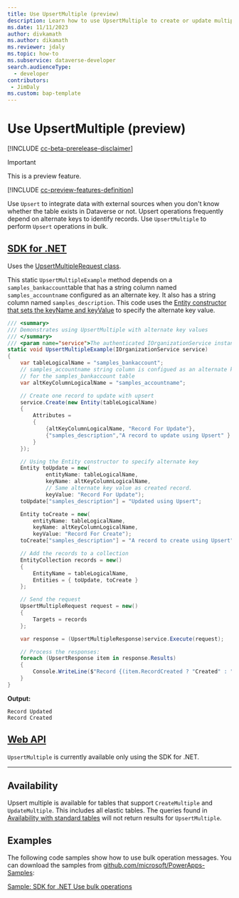 ```yaml
---
title: Use UpsertMultiple (preview)
description: Learn how to use UpsertMultiple to create or update multiple rows of data in a Microsoft Dataverse table. 
ms.date: 11/11/2023
author: divkamath
ms.author: dikamath
ms.reviewer: jdaly
ms.topic: how-to
ms.subservice: dataverse-developer
search.audienceType: 
  - developer
contributors:
 - JimDaly
ms.custom: bap-template
---
```


# Use UpsertMultiple (preview)

[!INCLUDE [cc-beta-prerelease-disclaimer](../../includes/cc-beta-prerelease-disclaimer.md)]

> [!IMPORTANT]
> This is a preview feature.
>
> [!INCLUDE [cc-preview-features-definition](../../includes/cc-preview-features-definition.md)]

Use `Upsert` to integrate data with external sources when you don't know whether the table exists in Dataverse or not.
Upsert operations frequently depend on alternate keys to identify records. Use `UpsertMultiple` to perform `Upsert` operations in bulk.

## [SDK for .NET](#tab/sdk)

Uses the [UpsertMultipleRequest class](xref:Microsoft.Xrm.Sdk.Messages.UpsertMultipleRequest).

This static `UpsertMultipleExample` method depends on a `samples_bankaccount`table that has a string column named 
`samples_accountname` configured as an alternate key. It also has a string column named `samples_description`. This code uses the [Entity constructor that sets the keyName and keyValue](use-alternate-key-reference-record.md#using-the-entity-class) to specify the alternate key value.

```csharp
/// <summary>
/// Demonstrates using UpsertMultiple with alternate key values
/// </summary>
/// <param name="service">The authenticated IOrganizationService instance</param>
static void UpsertMultipleExample(IOrganizationService service)
{
    var tableLogicalName = "samples_bankaccount";
    // samples_accountname string column is configued as an alternate key
    // for the samples_bankaccount table
    var altKeyColumnLogicalName = "samples_accountname";

    // Create one record to update with upsert
    service.Create(new Entity(tableLogicalName)
    {
        Attributes =
        {
            {altKeyColumnLogicalName, "Record For Update"},
            {"samples_description","A record to update using Upsert" }
        }
    });

    // Using the Entity constructor to specify alternate key
    Entity toUpdate = new(
            entityName: tableLogicalName,
            keyName: altKeyColumnLogicalName,
            // Same alternate key value as created record.
            keyValue: "Record For Update");
    toUpdate["samples_description"] = "Updated using Upsert";

    Entity toCreate = new(
        entityName: tableLogicalName,
        keyName: altKeyColumnLogicalName,
        keyValue: "Record For Create");
    toCreate["samples_description"] = "A record to create using Upsert";

    // Add the records to a collection
    EntityCollection records = new()
    {
        EntityName = tableLogicalName,
        Entities = { toUpdate, toCreate }
    };

    // Send the request
    UpsertMultipleRequest request = new()
    {
        Targets = records
    };

    var response = (UpsertMultipleResponse)service.Execute(request);

    // Process the responses:
    foreach (UpsertResponse item in response.Results)
    {
        Console.WriteLine($"Record {(item.RecordCreated ? "Created" : "Updated")}");
    }
}
```

**Output:**

```
Record Updated
Record Created
```

## [Web API](#tab/webapi)

`UpsertMultiple` is currently available only using the SDK for .NET.

---

## Availability

Upsert multiple is available for tables that support `CreateMultiple` and `UpdateMultiple`. This includes all elastic tables. The queries found in [Availability with standard tables](bulk-operations.md#availability-with-standard-tables) will not return results for `UpsertMultiple`.

## Examples

The following code samples show how to use bulk operation messages. You can download the samples from [github.com/microsoft/PowerApps-Samples](https://github.com/microsoft/PowerApps-Samples):

[Sample: SDK for .NET Use bulk operations](org-service/samples/create-update-multiple.md)


